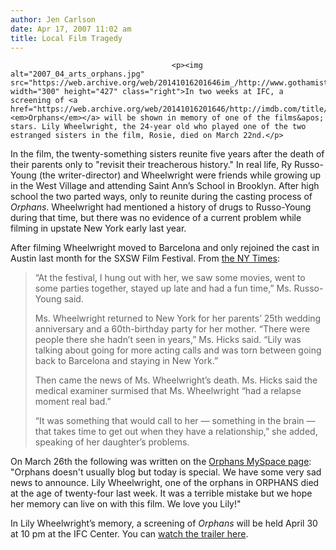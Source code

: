 ```yaml
---
author: Jen Carlson
date: Apr 17, 2007 11:02 am
title: Local Film Tragedy
---
```


	
										<p><img alt="2007_04_arts_orphans.jpg" src="https://web.archive.org/web/20141016201646im_/http://www.gothamist.com/attachments/arts_jen/2007_04_arts_orphans.jpg" width="300" height="427" class="right">In two weeks at IFC, a screening of <a href="https://web.archive.org/web/20141016201646/http://imdb.com/title/tt0967464/"><em>Orphans</em></a> will be shown in memory of one of the films&apos; stars. Lily Wheelwright, the 24-year old who played one of the two estranged sisters in the film, Rosie, died on March 22nd.</p>

<p>In the film, the twenty-something sisters reunite five years after the death of their parents only to &quot;revisit their treacherous history.&quot; In real life, Ry Russo-Young (the writer-director) and Wheelwright were friends while growing up in the West Village and attending Saint Ann&#x2019;s School in Brooklyn. After high school the two parted ways, only to reunite during the casting process of <em>Orphans</em>. Wheelwright had mentioned a history of drugs to Russo-Young during that time, but there was no evidence of a current problem while filming in upstate New York early last year.</p>

<p>After filming Wheelwright moved to Barcelona and only rejoined the cast in Austin last month for the SXSW Film Festival. From <a href="https://web.archive.org/web/20141016201646/http://www.nytimes.com/2007/04/14/movies/14orph.html">the NY Times</a>:</p>

<blockquote>&#x201C;At the festival, I hung out with her, we saw some movies, went to some parties together, stayed up late and had a fun time,&#x201D; Ms. Russo-Young said.

<p>Ms. Wheelwright returned to New York for her parents&#x2019; 25th wedding anniversary and a 60th-birthday party for her mother. &#x201C;There were people there she hadn&#x2019;t seen in years,&#x201D; Ms. Hicks said. &#x201C;Lily was talking about going for more acting calls and was torn between going back to Barcelona and staying in New York.&#x201D;</p>

<p>Then came the news of Ms. Wheelwright&#x2019;s death. Ms. Hicks said the medical examiner surmised that Ms. Wheelwright &#x201C;had a relapse moment real bad.&#x201D;</p>

<p>&#x201C;It was something that would call to her &#x2014; something in the brain &#x2014; that takes time to get out when they have a relationship,&#x201D; she added, speaking of her daughter&#x2019;s problems.</p></blockquote><p></p>

<p>On March 26th the following was written on the <a href="https://web.archive.org/web/20141016201646/http://www.myspace.com/ryrussoyoung ">Orphans MySpace page</a>: &quot;Orphans doesn&apos;t usually blog but today is special. We have some very sad news to announce. Lily Wheelwright, one of the orphans in ORPHANS died at the age of twenty-four last week. It was a terrible mistake but we hope her memory can live on with this film. We love you Lily!&quot;</p>

<p>In Lily Wheelwright&#x2019;s memory, a screening of <em>Orphans</em> will be held April 30 at 10 pm at the IFC Center. You can <a href="https://web.archive.org/web/20141016201646/http://vids.myspace.com/index.cfm?fuseaction=vids.individual&amp;videoid=2011555586">watch the trailer here</a>.</p>					
										
									
				